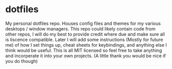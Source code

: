# dotfiles
My personal dotfiles repo. Houses config files and themes for my various desktops / window managers. This repo could likely contain code from other repos, I will do my best to provide credit where due and make sure all is liscence compatible. Later I will add some instructions (Mostly for future me) of how I set things up, cheat sheets for keybindings, and anything else I think would be useful. This is all MIT licensed so feel free to take anything and incorperate it into your own projects. (A little thank you would be nice if you do though)
